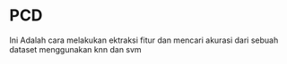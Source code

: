 # PCD

Ini Adalah cara melakukan ektraksi fitur dan mencari akurasi dari sebuah dataset menggunakan knn dan svm

